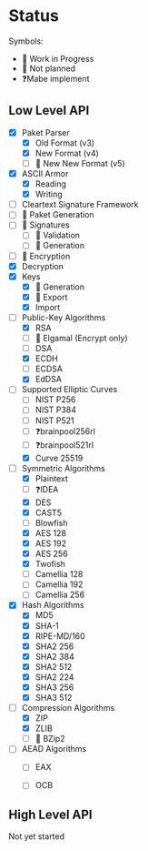 # Status

Symbols:

- 🚧 Work in Progress
- 🚫 Not planned
- ❓Mabe implement

## Low Level API

- [x] Paket Parser
  - [x] Old Format (v3)
  - [x] New Format (v4)
  - [ ] 🚧 New New Format (v5)
- [x] ASCII Armor
  - [x] Reading
  - [x] Writing
- [ ] Cleartext Signature Framework
- [ ] 🚧 Paket Generation
- [ ] 🚧 Signatures
  - [ ] 🚧 Validation
  - [ ] 🚧 Generation
- [ ] 🚧 Encryption
- [x] Decryption
- [x] Keys
  - [x] 🚧 Generation
  - [x] 🚧 Export
  - [x] Import
- [ ] Public-Key Algorithms
  - [x] RSA
  - [ ] 🚫 Elgamal (Encrypt only)
  - [ ] DSA
  - [x] ECDH
  - [ ] ECDSA
  - [x] EdDSA
- [ ] Supported Elliptic Curves
  - [ ] NIST P256
  - [ ] NIST P384
  - [ ] NIST P521
  - [ ] ❓brainpool256rl
  - [ ] ❓brainpool521rl
  - [x] Curve 25519
- [ ] Symmetric Algorithms
  - [x] Plaintext
  - [ ] ❓IDEA
  - [x] DES
  - [x] CAST5
  - [ ] Blowfish
  - [x] AES 128
  - [x] AES 192
  - [x] AES 256
  - [x] Twofish
  - [ ] Camellia 128
  - [ ] Camellia 192
  - [ ] Camellia 256
- [x] Hash Algorithms
  - [x] MD5
  - [x] SHA-1
  - [x] RIPE-MD/160
  - [x] SHA2 256
  - [x] SHA2 384
  - [x] SHA2 512
  - [x] SHA2 224
  - [x] SHA3 256
  - [x] SHA3 512
- [ ] Compression Algorithms
  - [x] ZIP
  - [x] ZLIB
  - [ ] 🚫 BZip2
- [ ] AEAD Algorithms
  - [ ] EAX
  - [ ] OCB





## High Level API

Not yet started

